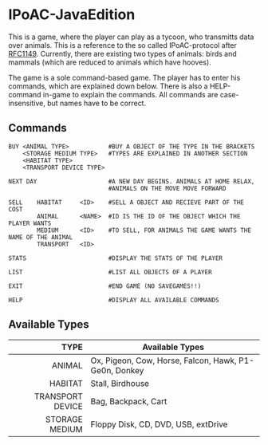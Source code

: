 # IPoAC-JavaEdition

This is a game, where the player can play as a tycoon, who transmitts data over animals. This is a reference to the so
called IPoAC-protocol after [RFC1149](https://datatracker.ietf.org/doc/html/rfc1149). Currently, there are existing two
types of animals: birds and mammals (which are reduced to animals which have hooves).

The game is a sole command-based game. The player has to enter his commands, which are explained down below. There is
also a HELP-command in-game to explain the commands. All commands are case-insensitive, but names have to be correct.

## Commands

```IPoAT
BUY <ANIMAL TYPE>           #BUY A OBJECT OF THE TYPE IN THE BRACKETS
    <STORAGE MEDIUM TYPE>   #TYPES ARE EXPLAINED IN ANOTHER SECTION
    <HABITAT TYPE>
    <TRANSPORT DEVICE TYPE>
    
NEXT DAY                    #A NEW DAY BEGINS. ANIMALS AT HOME RELAX,
                            #ANIMALS ON THE MOVE MOVE FORWARD
                          
SELL    HABITAT     <ID>    #SELL A OBJECT AND RECIEVE PART OF THE COST
        ANIMAL      <NAME>  #ID IS THE ID OF THE OBJECT WHICH THE PLAYER WANTS
        MEDIUM      <ID>    #TO SELL, FOR ANIMALS THE GAME WANTS THE NAME OF THE ANIMAL
        TRANSPORT   <ID>
        
STATS                       #DISPLAY THE STATS OF THE PLAYER

LIST                        #LIST ALL OBJECTS OF A PLAYER

EXIT                        #END GAME (NO SAVEGAMES!!)

HELP                        #DISPLAY ALL AVAILABLE COMMANDS        
```

## Available Types

|             TYPE | Available Types |
|-----------------:|-----------------|
|           ANIMAL | Ox, Pigeon, Cow, Horse, Falcon, Hawk, P1-Ge0n, Donkey               |
|          HABITAT | Stall, Birdhouse               |
| TRANSPORT DEVICE | Bag, Backpack, Cart               |
|   STORAGE MEDIUM | Floppy Disk, CD, DVD, USB, extDrive               |